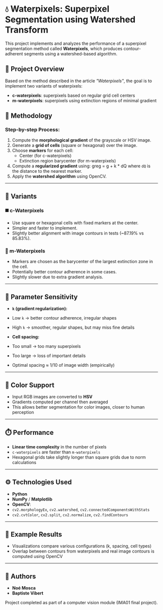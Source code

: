 # 💧 Waterpixels: Superpixel Segmentation using Watershed Transform

This project implements and analyzes the performance of a superpixel segmentation method called **Waterpixels**, which produces contour-adherent segments using a watershed-based algorithm.

## 📘 Project Overview

Based on the method described in the article *"Waterpixels"*, the goal is to implement two variants of waterpixels:

- **c-waterpixels**: superpixels based on regular grid cell centers
- **m-waterpixels**: superpixels using extinction regions of minimal gradient

## 🧩 Methodology

### Step-by-step Process:
1. Compute the **morphological gradient** of the grayscale or HSV image.
2. Generate a **grid of cells** (square or hexagonal) over the image.
3. Choose **markers** for each cell:
   - Center (for c-waterpixels)
   - Extinction region barycenter (for m-waterpixels)
4. Compute a **regularized gradient** using: greg = g + k * dQ
where `dQ` is the distance to the nearest marker.
5. Apply the **watershed algorithm** using OpenCV.

---

## 🔬 Variants

### ◼️ c-Waterpixels
- Use square or hexagonal cells with fixed markers at the center.
- Simpler and faster to implement.
- Slightly better alignment with image contours in tests (~87.19% vs 85.83%).

### 🔷 m-Waterpixels
- Markers are chosen as the barycenter of the largest extinction zone in the cell.
- Potentially better contour adherence in some cases.
- Slightly slower due to extra gradient analysis.

---

## 🧪 Parameter Sensitivity

- **`k` (gradient regularization):**
- Low `k` → better contour adherence, irregular shapes
- High `k` → smoother, regular shapes, but may miss fine details

- **Cell spacing:**
- Too small → too many superpixels
- Too large → loss of important details
- Optimal spacing ≈ 1/10 of image width (empirically)

---

## 🎨 Color Support

- Input RGB images are converted to **HSV**
- Gradients computed per channel then averaged
- This allows better segmentation for color images, closer to human perception

---

## ⏱️ Performance

- **Linear time complexity** in the number of pixels
- `c-waterpixels` are faster than `m-waterpixels`
- Hexagonal grids take slightly longer than square grids due to norm calculations

---

## ⚙️ Technologies Used

- **Python**
- **NumPy** / **Matplotlib**
- **OpenCV**:
- `cv2.morphologyEx`, `cv2.watershed`, `cv2.connectedComponentsWithStats`
- `cv2.cvtColor`, `cv2.split`, `cv2.normalize`, `cv2.findContours`

---

## 📸 Example Results

- Visualizations compare various configurations (k, spacing, cell types)
- Overlap between contours from waterpixels and real image contours is computed using OpenCV

---

## 👥 Authors

- **Noé Mosca**
- **Baptiste Vibert**

Project completed as part of a computer vision module (IMA01 final project).
